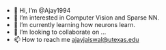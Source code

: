 - 👋 Hi, I’m @Ajay1994
- 👀 I’m interested in Computer Vision and Sparse NN.
- 🌱 I’m currently learning how neurons learn.
- 💞️ I’m looking to collaborate on ...
- 📫 How to reach me ajayjaiswal@utexas.edu

<!---
Ajay1994/Ajay1994 is a ✨ special ✨ repository because its `README.md` (this file) appears on your GitHub profile.
You can click the Preview link to take a look at your changes.
--->
